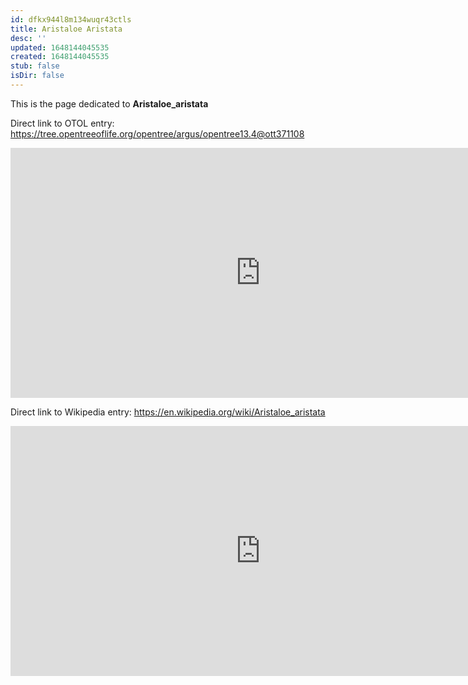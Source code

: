```yaml
---
id: dfkx944l8m134wuqr43ctls
title: Aristaloe Aristata
desc: ''
updated: 1648144045535
created: 1648144045535
stub: false
isDir: false
---
```

This is the page dedicated to **Aristaloe_aristata**


Direct link to OTOL entry: https://tree.opentreeoflife.org/opentree/argus/opentree13.4@ott371108



<html>
    <body>
    <iframe src="https://tree.opentreeoflife.org/opentree/argus/opentree13.4@ott371108"
    width="800" height="400" frameborder="0" allowfullscreen> </iframe>
    </body>
</html>
    


Direct link to Wikipedia entry: https://en.wikipedia.org/wiki/Aristaloe_aristata



<html>
    <body>
    <iframe src="https://en.wikipedia.org/wiki/Aristaloe_aristata"
    width="800" height="400" frameborder="0" allowfullscreen> </iframe>
    </body>
</html>
    
